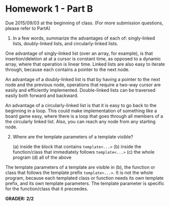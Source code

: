 Homework 1 - Part B
===================

Due 2015/09/03 at the beginning of class.
(For more submission questions, please refer to PartA)

1. In a few words, summarize the advantages of each of: singly-linked lists, doubly-linked lists, and circularly-linked lists.

One advantage of singly-linked list (over an array, for example), is that insertion/deletion
at at a cursor is constant time, as opposed to a dynamic array, where that operation is linear
time. Linked lists are also easy to iterate through, because each contains a pointer to the
next node.

An advantage of a doubly-linked list is that by having a pointer to the next node and the previous
node, operations that require a two-way cursor are easily and efficiently implemented. Double-linked
lists can be traversed easily both forward and backward. 

An advantage of a circularly-linked list is that it is easy to go back to the beginning in a loop.
This could make implementation of something like a board game easy, where there is a loop that
goes through all members of a the circularly linked list. Also, you can reach any node from any 
starting node.

2. Where are the template parameters of a template visible?

    (a) inside the block that contains `template<...>`
    (b) inside the function/class that immediately follows `template<...>`
    (c) the whole program
    (d) all of the above

The template parameters of a template are visible in (b), the function or class that follows
the template prefix `template<...>`. It is not the whole program, because each templated
class or function needs its own template prefix, and its own template parameters. The template
parameter is specific for the function/class that it preceedes.
  

**GRADER: 2/2**
